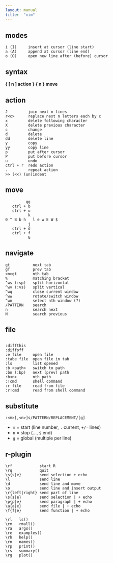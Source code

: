```yaml
---
layout: manual
title:  "vim"
---
```


## modes

```
i (I)     insert at cursor (line start)
a (A)     append at cursor (line end)
o (O)     open new line after (before) cursor
```

## syntax

**{ [ n ] action } { n } move**

## action

```
J         join next n lines
r<c>      replace next n letters each by c
x         delete following character
X         delete previous character
c         change
d         delete
dd        delete line
y         copy
yy        copy line
p         put after cursor
P         put before cursor
u         undo
ctrl + r  redo action
.         repeat action
>> (<<) (un)indent
```

## move

```
         gg
   ctrl + b
   ctrl + u
          k
0 ^ B b h   l e w E W $
          j
   ctrl + d
   ctrl + f
          G
```

## navigate

```
gt          next tab
gT          prev tab
<n>gt       nth tab
%           matching bracket
^ws (:sp)   split horizontal
^wv (:vs)   split vertical
^wq         close current window
^ww         rotate/switch window
^wn         select nth window (?)
/PATTERN    search
n           search next
N           search previous
```

## file

```

:diffthis
:diffoff
:e file     open file
:tabe file  open file in tab
:ls         list opened
:b <path>   switch to path
:bn (:bp)   next (prev) path
:b<n>       nth path
:!cmd       shell command
:r file     read from file
:r!cmd      read from shell command
```

## substitute

```
:<m>[,<n>]s/PATTERN/REPLACEMENT/[g]
```
* `m` = start (line number, `.` current, `+/-` lines)
* `n` = stop (..., `$` end)
* `g` = global (multiple per line)

## r-plugin

```
\rf            start R
\rq            quit
\s{s|e}        send selection + echo
\l             send line
\d             send line and move
\o             send line and insert output
\r{left|right} send part of line
\s{s|e}        send selection | + echo
\p{p|e}        send paragraph | + echo
\a{a|e}        send file | + echo
\f{f|e}        send function | + echo

\rl   ls()
\rm   rmall()
\ra   args()
\re   examples()
\rh   help()
\rn   names()
\rp   print()
\rs   summary()
\rg   plot()
```
